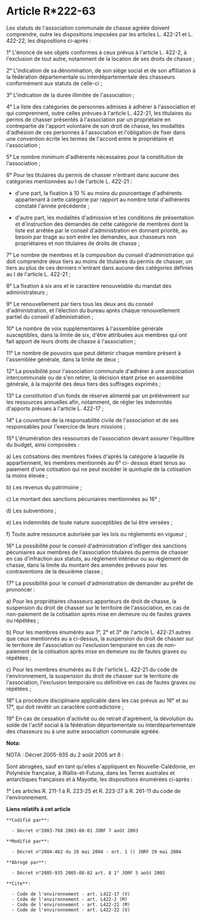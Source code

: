 # Article R*222-63

Les statuts de l'association communale de chasse agréée doivent comprendre, outre les dispositions imposées par les articles
L. 422-21 et L. 422-22, les dispositions ci-après :

1° L'énoncé de ses objets conformes à ceux prévus à l'article L. 422-2, à l'exclusion de tout autre, notamment de la location
de ses droits de chasse ;

2° L'indication de sa dénomination, de son siège social et de son affiliation à la fédération départementale ou
interdépartementale des chasseurs conformément aux statuts de celle-ci ;

3° L'indication de la durée illimitée de l'association ;

4° La liste des catégories de personnes admises à adhérer à l'association et qui comprennent, outre celles prévues à
l'article L. 422-21, les titulaires du permis de chasser présentés à l'association par un propriétaire en contrepartie de
l'apport volontaire de son droit de chasse, les modalités d'adhésion de ces personnes à l'association et l'obligation de
fixer dans une convention écrite les termes de l'accord entre le propriétaire et l'association ;

5° Le nombre minimum d'adhérents nécessaires pour la constitution de l'association ;

6° Pour les titulaires du permis de chasser n'entrant dans aucune des catégories mentionnées au I de l'article L. 422-21 :

- d'une part, la fixation à 10 % au moins du pourcentage d'adhérents appartenant à cette catégorie par rapport au nombre
total d'adhérents constaté l'année précédente ;

- d'autre part, les modalités d'admission et les conditions de présentation et d'instruction des demandes de cette catégorie
de membres dont la liste est arrêtée par le conseil d'administration en donnant priorité, au besoin par tirage au sort entre
les demandes, aux chasseurs non propriétaires et non titulaires de droits de chasse ;

7° Le nombre de membres et la composition du conseil d'administration qui doit comprendre deux tiers au moins de titulaires
du permis de chasser, un tiers au plus de ces derniers n'entrant dans aucune des catégories définies au I de l'article L.
422-21 ;

8° La fixation à six ans et le caractère renouvelable du mandat des administrateurs ;

9° Le renouvellement par tiers tous les deux ans du conseil d'administration, et l'élection du bureau après chaque
renouvellement partiel du conseil d'administration ;

10° Le nombre de voix supplémentaires à l'assemblée générale susceptibles, dans la limite de six, d'être attribuées aux
membres qui ont fait apport de leurs droits de chasse à l'association ;

11° Le nombre de pouvoirs que peut détenir chaque membre présent à l'assemblée générale, dans la limite de deux ;

12° La possibilité pour l'association communale d'adhérer à une association intercommunale ou de s'en retirer, la décision
étant prise en assemblée générale, à la majorité des deux tiers des suffrages exprimés ;

13° La constitution d'un fonds de réserve alimenté par un prélèvement sur les ressources annuelles afin, notamment, de régler
les indemnités d'apports prévues à l'article L. 422-17 ;

14° La couverture de la responsabilité civile de l'association et de ses responsables pour l'exercice de leurs missions ;

15° L'énumération des ressources de l'association devant assurer l'équilibre du budget, ainsi composées :

a) Les cotisations des membres fixées d'après la catégorie à laquelle ils appartiennent, les membres mentionnés au 6° ci-
dessus étant tenus au paiement d'une cotisation qui ne peut excéder le quintuple de la cotisation la moins élevée ;

b) Les revenus du patrimoine ;

c) Le montant des sanctions pécuniaires mentionnées au 16° ;

d) Les subventions ;

e) Les indemnités de toute nature susceptibles de lui être versées ;

f) Toute autre ressource autorisée par les lois ou règlements en vigueur ;

16° La possibilité pour le conseil d'administration d'infliger des sanctions pécuniaires aux membres de l'association
titulaires du permis de chasser en cas d'infraction aux statuts, au règlement intérieur ou au règlement de chasse, dans la
limite du montant des amendes prévues pour les contraventions de la deuxième classe ;

17° La possibilité pour le conseil d'administration de demander au préfet de prononcer :

a) Pour les propriétaires chasseurs apporteurs de droit de chasse, la suspension du droit de chasser sur le territoire de
l'association, en cas de non-paiement de la cotisation après mise en demeure ou de fautes graves ou répétées ;

b) Pour les membres énumérés aux 1°, 2° et 3° de l'article L. 422-21 autres que ceux mentionnés au a ci-dessus, la suspension
du droit de chasser sur le territoire de l'association ou l'exclusion temporaire en cas de non-paiement de la cotisation
après mise en demeure ou de fautes graves ou répétées ;

c) Pour les membres énumérés au II de l'article L. 422-21 du code de l'environnement, la suspension du droit de chasser sur
le territoire de l'association, l'exclusion temporaire ou définitive en cas de fautes graves ou répétées ;

18° La procédure disciplinaire applicable dans les cas prévus au 16° et au 17°, qui doit revêtir un caractère
contradictoire ;

19° En cas de cessation d'activité ou de retrait d'agrément, la dévolution du solde de l'actif social à la fédération
départementale ou interdépartementale des chasseurs ou à une autre association communale agréée.

**Nota:**

NOTA : Décret 2005-935 du 2 août 2005 art 8 :

Sont abrogées, sauf en tant qu'elles s'appliquent en Nouvelle-Calédonie, en Polynésie française, à Wallis-et-Futuna, dans les
Terres australes et antarctiques françaises et à Mayotte, les dispositions énumérées ci-après :

1° Les articles R. 211-1 à R. 223-25 et R. 223-27 à R. 261-11 du code de l'environnement.

**Liens relatifs à cet article**

	**Codifié par**:

	  - Décret n°2003-768 2003-08-01 JORF 7 août 2003

	**Modifié par**:

	  - Décret n°2004-462 du 28 mai 2004 - art. 1 () JORF 29 mai 2004

	**Abrogé par**:

	  - Décret n°2005-935 2005-08-02 art. 8 1° JORF 5 août 2005

	**Cite**:

	  - Code de l'environnement - art. L422-17 (V)
	  - Code de l'environnement - art. L422-2 (M)
	  - Code de l'environnement - art. L422-21 (M)
	  - Code de l'environnement - art. L422-22 (V)
